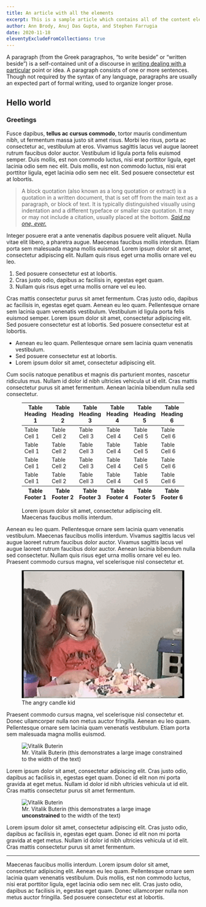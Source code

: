```yaml
---
title: An article with all the elements
excerpt: This is a sample article which contains all of the content element types so we can see how they all look.
author: Ann Brody, Anuj Das Gupta, and Stephen Farrugia
date: 2020-11-18
eleventyExcludeFromCollections: true
---
```


A paragraph (from the Greek paragraphos, “to write beside” or “written beside”) is a self-contained unit of a discourse in <a href="#!">writing dealing with a particular</a> point or idea. A paragraph consists of one or more sentences. Though not required by the syntax of any language, paragraphs are usually an expected part of formal writing, used to organize longer prose.

## Hello world
### Greetings 
Fusce dapibus, **tellus ac cursus commodo**, tortor mauris condimentum nibh, ut fermentum massa justo sit amet risus. Morbi leo risus, porta ac consectetur ac, vestibulum at eros. Vivamus sagittis lacus vel augue laoreet rutrum faucibus dolor auctor. Vestibulum id ligula porta felis euismod semper. Duis mollis, est non commodo luctus, nisi erat porttitor ligula, eget lacinia odio sem nec elit. Duis mollis, est non commodo luctus, nisi erat porttitor ligula, eget lacinia odio sem nec elit. Sed posuere consectetur est at lobortis.

> A block quotation (also known as a long quotation or extract) is a quotation in a written document, that is set off from the main text as a paragraph, or block of text.
> It is typically distinguished visually using indentation and a different typeface or smaller size quotation. It may or may not include a citation, usually placed at the bottom.
> <cite><a href="#!">Said no one, ever.</a></cite>

Integer posuere erat a ante venenatis dapibus posuere velit aliquet. Nulla vitae elit libero, a pharetra augue. Maecenas faucibus mollis interdum. Etiam porta sem malesuada magna mollis euismod. Lorem ipsum dolor sit amet, consectetur adipiscing elit. Nullam quis risus eget urna mollis ornare vel eu leo.

1. Sed posuere consectetur est at lobortis.
2. Cras justo odio, dapibus ac facilisis in, egestas eget quam.
3. Nullam quis risus eget urna mollis ornare vel eu leo.

Cras mattis consectetur purus sit amet fermentum. Cras justo odio, dapibus ac facilisis in, egestas eget quam. Aenean eu leo quam. Pellentesque ornare sem lacinia quam venenatis vestibulum. Vestibulum id ligula porta felis euismod semper. Lorem ipsum dolor sit amet, consectetur adipiscing elit. Sed posuere consectetur est at lobortis. Sed posuere consectetur est at lobortis.

- Aenean eu leo quam. Pellentesque ornare sem lacinia quam venenatis vestibulum.
- Sed posuere consectetur est at lobortis.
- Lorem ipsum dolor sit amet, consectetur adipiscing elit.

Cum sociis natoque penatibus et magnis dis parturient montes, nascetur ridiculus mus. Nullam id dolor id nibh ultricies vehicula ut id elit. Cras mattis consectetur purus sit amet fermentum. Aenean lacinia bibendum nulla sed consectetur.

<figure>
<table>
  <thead>
    <tr>
      <th>Table Heading 1</th>
      <th>Table Heading 2</th>
      <th>Table Heading 3</th>
      <th>Table Heading 4</th>
      <th>Table Heading 5</th>
      <th>Table Heading 6</th>
      <th>Table Heading 7</th>
      <th>Table Heading 8</th>
      <th>Table Heading 9</th>
    </tr>
  </thead>
  <tfoot>
    <tr>
      <th>Table Footer 1</th>
      <th>Table Footer 2</th>
      <th>Table Footer 3</th>
      <th>Table Footer 4</th>
      <th>Table Footer 5</th>
      <th>Table Footer 6</th>
      <th>Table Footer 7</th>
      <th>Table Footer 8</th>
      <th>Table Footer 9</th>
    </tr>
  </tfoot>
  <tbody>
    <tr>
      <td>Table Cell 1</td>
      <td>Table Cell 2</td>
      <td>Table Cell 3</td>
      <td>Table Cell 4</td>
      <td>Table Cell 5</td>
      <td>Table Cell 6</td>
      <td>Table Cell 7</td>
      <td>Table Cell 8</td>
      <td>Table Cell 9</td>
    </tr>
    <tr>
      <td>Table Cell 1</td>
      <td>Table Cell 2</td>
      <td>Table Cell 3</td>
      <td>Table Cell 4</td>
      <td>Table Cell 5</td>
      <td>Table Cell 6</td>
      <td>Table Cell 7</td>
      <td>Table Cell 8</td>
      <td>Table Cell 9</td>
    </tr>
    <tr>
      <td>Table Cell 1</td>
      <td>Table Cell 2</td>
      <td>Table Cell 3</td>
      <td>Table Cell 4</td>
      <td>Table Cell 5</td>
      <td>Table Cell 6</td>
      <td>Table Cell 7</td>
      <td>Table Cell 8</td>
      <td>Table Cell 9</td>
    </tr>
    <tr>
      <td>Table Cell 1</td>
      <td>Table Cell 2</td>
      <td>Table Cell 3</td>
      <td>Table Cell 4</td>
      <td>Table Cell 5</td>
      <td>Table Cell 6</td>
      <td>Table Cell 7</td>
      <td>Table Cell 8</td>
      <td>Table Cell 9</td>
    </tr>
  </tbody>
</table>
  <figcaption>Lorem ipsum dolor sit amet, consectetur adipiscing elit. Maecenas faucibus mollis interdum.</figcaption>
</figure>

Aenean eu leo quam. Pellentesque ornare sem lacinia quam venenatis vestibulum. Maecenas faucibus mollis interdum. Vivamus sagittis lacus vel augue laoreet rutrum faucibus dolor auctor. Vivamus sagittis lacus vel augue laoreet rutrum faucibus dolor auctor. Aenean lacinia bibendum nulla sed consectetur. Nullam quis risus eget urna mollis ornare vel eu leo. Praesent commodo cursus magna, vel scelerisque nisl consectetur et.

<figure>
  <img src="/images/candle-kid.gif" alt="Sudden Candle Kid" width="500" height="333">
  <figcaption>The angry candle kid</figcaption>
</figure>

Praesent commodo cursus magna, vel scelerisque nisl consectetur et. Donec ullamcorper nulla non metus auctor fringilla. Aenean eu leo quam. Pellentesque ornare sem lacinia quam venenatis vestibulum. Etiam porta sem malesuada magna mollis euismod.

<figure class="article-image-constrained">
  <img src="https://theblockchainland.com/wp-content/uploads/2018/06/Vitalik-Buterin.png" alt="Vitalik Buterin">
  <figcaption>Mr. Vitalik Buterin (this demonstrates a large image constrained to the width of the text)</figcaption>
</figure>

Lorem ipsum dolor sit amet, consectetur adipiscing elit. Cras justo odio, dapibus ac facilisis in, egestas eget quam. Donec id elit non mi porta gravida at eget metus. Nullam id dolor id nibh ultricies vehicula ut id elit. Cras mattis consectetur purus sit amet fermentum.

<figure>
  <img src="https://theblockchainland.com/wp-content/uploads/2018/06/Vitalik-Buterin.png" alt="Vitalik Buterin">
  <figcaption>Mr. Vitalik Buterin (this demonstrates a large image <strong>unconstrained</strong> to the width of the text)</figcaption>
</figure>

Lorem ipsum dolor sit amet, consectetur adipiscing elit. Cras justo odio, dapibus ac facilisis in, egestas eget quam. Donec id elit non mi porta gravida at eget metus. Nullam id dolor id nibh ultricies vehicula ut id elit. Cras mattis consectetur purus sit amet fermentum.

------------------

Maecenas faucibus mollis interdum. Lorem ipsum dolor sit amet, consectetur adipiscing elit. Aenean eu leo quam. Pellentesque ornare sem lacinia quam venenatis vestibulum. Duis mollis, est non commodo luctus, nisi erat porttitor ligula, eget lacinia odio sem nec elit. Cras justo odio, dapibus ac facilisis in, egestas eget quam. Donec ullamcorper nulla non metus auctor fringilla. Sed posuere consectetur est at lobortis.

